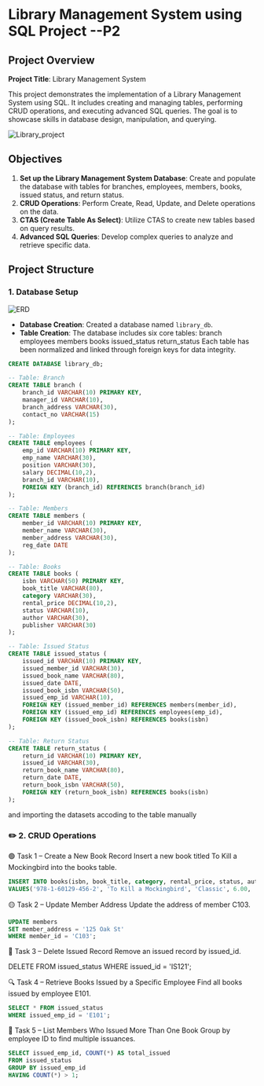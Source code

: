 # Library Management System using SQL Project --P2

## Project Overview

**Project Title**: Library Management System  

This project demonstrates the implementation of a Library Management System using SQL. It includes creating and managing tables, performing CRUD operations, and executing advanced SQL queries. The goal is to showcase skills in database design, manipulation, and querying.

![Library_project](https://github.com/najirh/Library-System-Management---P2/blob/main/library.jpg)

## Objectives

1. **Set up the Library Management System Database**: Create and populate the database with tables for branches, employees, members, books, issued status, and return status.
2. **CRUD Operations**: Perform Create, Read, Update, and Delete operations on the data.
3. **CTAS (Create Table As Select)**: Utilize CTAS to create new tables based on query results.
4. **Advanced SQL Queries**: Develop complex queries to analyze and retrieve specific data.

## Project Structure

### 1. Database Setup
![ERD](https://github.com/najirh/Library-System-Management---P2/blob/main/library_erd.png)

- **Database Creation**: Created a database named `library_db`.
- **Table Creation**: The database includes six core tables:
branch
employees
members
books
issued_status
return_status
Each table has been normalized and linked through foreign keys for data integrity.

```sql
CREATE DATABASE library_db;

-- Table: Branch
CREATE TABLE branch (
    branch_id VARCHAR(10) PRIMARY KEY,
    manager_id VARCHAR(10),
    branch_address VARCHAR(30),
    contact_no VARCHAR(15)
);

-- Table: Employees
CREATE TABLE employees (
    emp_id VARCHAR(10) PRIMARY KEY,
    emp_name VARCHAR(30),
    position VARCHAR(30),
    salary DECIMAL(10,2),
    branch_id VARCHAR(10),
    FOREIGN KEY (branch_id) REFERENCES branch(branch_id)
);

-- Table: Members
CREATE TABLE members (
    member_id VARCHAR(10) PRIMARY KEY,
    member_name VARCHAR(30),
    member_address VARCHAR(30),
    reg_date DATE
);

-- Table: Books
CREATE TABLE books (
    isbn VARCHAR(50) PRIMARY KEY,
    book_title VARCHAR(80),
    category VARCHAR(30),
    rental_price DECIMAL(10,2),
    status VARCHAR(10),
    author VARCHAR(30),
    publisher VARCHAR(30)
);

-- Table: Issued Status
CREATE TABLE issued_status (
    issued_id VARCHAR(10) PRIMARY KEY,
    issued_member_id VARCHAR(30),
    issued_book_name VARCHAR(80),
    issued_date DATE,
    issued_book_isbn VARCHAR(50),
    issued_emp_id VARCHAR(10),
    FOREIGN KEY (issued_member_id) REFERENCES members(member_id),
    FOREIGN KEY (issued_emp_id) REFERENCES employees(emp_id),
    FOREIGN KEY (issued_book_isbn) REFERENCES books(isbn)
);

-- Table: Return Status
CREATE TABLE return_status (
    return_id VARCHAR(10) PRIMARY KEY,
    issued_id VARCHAR(30),
    return_book_name VARCHAR(80),
    return_date DATE,
    return_book_isbn VARCHAR(50),
    FOREIGN KEY (return_book_isbn) REFERENCES books(isbn)
);
```

and importing the datasets accoding to the table manually

### ✏️ 2. CRUD Operations
🟢 Task 1 – Create a New Book Record
Insert a new book titled To Kill a Mockingbird into the books table.
```sql
INSERT INTO books(isbn, book_title, category, rental_price, status, author, publisher)
VALUES('978-1-60129-456-2', 'To Kill a Mockingbird', 'Classic', 6.00, 'yes', 'Harper Lee', 'J.B. Lippincott & Co.');
```

🟡 Task 2 – Update Member Address
Update the address of member C103.
```sql
UPDATE members
SET member_address = '125 Oak St'
WHERE member_id = 'C103';
```

🔴 Task 3 – Delete Issued Record
Remove an issued record by issued_id.

DELETE FROM issued_status
WHERE issued_id = 'IS121';

🔍 Task 4 – Retrieve Books Issued by a Specific Employee
Find all books issued by employee E101.
```sql
SELECT * FROM issued_status
WHERE issued_emp_id = 'E101';
```

👥 Task 5 – List Members Who Issued More Than One Book
Group by employee ID to find multiple issuances.
```sql
SELECT issued_emp_id, COUNT(*) AS total_issued
FROM issued_status
GROUP BY issued_emp_id
HAVING COUNT(*) > 1;
```


```

